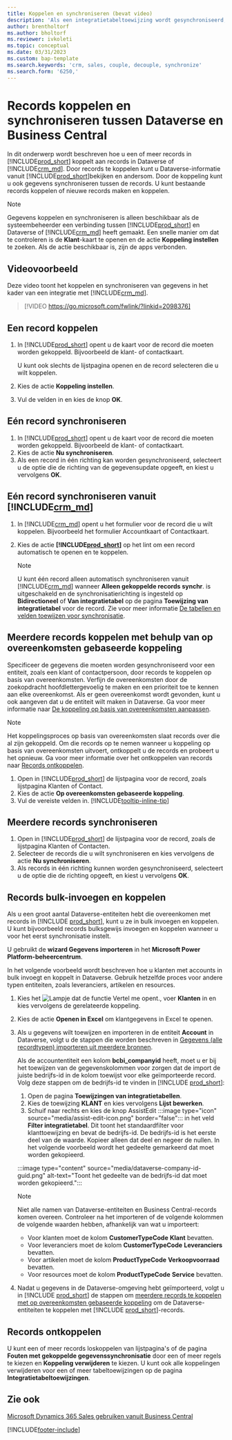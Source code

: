 ```yaml
---
title: Koppelen en synchroniseren (bevat video)
description: 'Als een integratietabeltoewijzing wordt gesynchroniseerd, kunnen gegevens in alle records in een tabel in Business Central en Dynamics 365 Sales worden gesynchroniseerd die zijn gekoppeld.'
author: brentholtorf
ms.author: bholtorf
ms.reviewer: ivkoleti
ms.topic: conceptual
ms.date: 03/31/2023
ms.custom: bap-template
ms.search.keywords: 'crm, sales, couple, decouple, synchronize'
ms.search.form: '6250,'
---
```


# <a name="couple-and-synchronize-records-between-dataverse-and-business-central"></a><a name="couple-and-synchronize-records-between-dataverse-and-business-central"></a><a name="couple-and-synchronize-records-between-dataverse-and-business-central"></a>Records koppelen en synchroniseren tussen Dataverse en Business Central

In dit onderwerp wordt beschreven hoe u een of meer records in [!INCLUDE[prod_short](includes/prod_short.md)] koppelt aan records in Dataverse of [!INCLUDE[crm_md](includes/crm_md.md)]. Door records te koppelen kunt u Dataverse-informatie vanuit [!INCLUDE[prod_short](includes/prod_short.md)]bekijken en andersom. Door de koppeling kunt u ook gegevens synchroniseren tussen de records. U kunt bestaande records koppelen of nieuwe records maken en koppelen.

> [!NOTE]
> Gegevens koppelen en synchroniseren is alleen beschikbaar als de systeembeheerder een verbinding tussen [!INCLUDE[prod_short](includes/prod_short.md)] en Dataverse of [!INCLUDE[crm_md](includes/crm_md.md)] heeft gemaakt. Een snelle manier om dat te controleren is de **Klant**-kaart te openen en de actie **Koppeling instellen** te zoeken. Als de actie beschikbaar is, zijn de apps verbonden.

## <a name="video-example"></a><a name="video-example"></a><a name="video-example"></a>Videovoorbeeld

Deze video toont het koppelen en synchroniseren van gegevens in het kader van een integratie met [!INCLUDE[crm_md](includes/crm_md.md)].

> [!VIDEO https://go.microsoft.com/fwlink/?linkid=2098376]

## <a name="to-couple-a-record"></a><a name="to-couple-a-record"></a><a name="to-couple-a-record"></a>Een record koppelen

1. In [!INCLUDE[prod_short](includes/prod_short.md)] opent u de kaart voor de record die moeten worden gekoppeld. Bijvoorbeeld de klant- of contactkaart.  

    U kunt ook slechts de lijstpagina openen en de record selecteren die u wilt koppelen.  

2. Kies de actie **Koppeling instellen**.  
3. Vul de velden in en kies de knop **OK**.  

## <a name="to-synchronize-a-single-record"></a><a name="to-synchronize-a-single-record"></a><a name="to-synchronize-a-single-record"></a>Eén record synchroniseren

1. In [!INCLUDE[prod_short](includes/prod_short.md)] opent u de kaart voor de record die moeten worden gekoppeld. Bijvoorbeeld de klant- of contactkaart.  
2. Kies de actie **Nu synchroniseren**.  
3. Als een record in één richting kan worden gesynchroniseerd, selecteert u de optie die de richting van de gegevensupdate opgeeft, en kiest u vervolgens **OK**.  

## <a name="to-synchronize-a-single-record-from-"></a><a name="to-synchronize-a-single-record-from-"></a><a name="to-synchronize-a-single-record-from-"></a>Eén record synchroniseren vanuit [!INCLUDE[crm_md](includes/crm_md.md)]

1. In [!INCLUDE[crm_md](includes/crm_md.md)] opent u het formulier voor de record die u wilt koppelen. Bijvoorbeeld het formulier Accountkaart of Contactkaart.  
2. Kies de actie **[!INCLUDE[prod_short](includes/prod_short.md)]** op het lint om een record automatisch te openen en te koppelen.

    > [!Note]
    > U kunt één record alleen automatisch synchroniseren vanuit [!INCLUDE[crm_md](includes/crm_md.md)] wanneer **Alleen gekoppelde records synchr**. is uitgeschakeld en de synchronisatierichting is ingesteld op **Bidirectioneel** of **Van integratietabel** op de pagina **Toewijzing van integratietabel** voor de record. Zie voor meer informatie [De tabellen en velden toewijzen voor synchronisatie](admin-how-to-modify-table-mappings-for-synchronization.md#create-new-records).

## <a name="to-couple-multiple-records-using-match-based-coupling"></a><a name="to-couple-multiple-records-using-match-based-coupling"></a><a name="to-couple-multiple-records-using-match-based-coupling"></a>Meerdere records koppelen met behulp van op overeenkomsten gebaseerde koppeling

Specificeer de gegevens die moeten worden gesynchroniseerd voor een entiteit, zoals een klant of contactpersoon, door records te koppelen op basis van overeenkomsten. Verfijn de overeenkomsten door de zoekopdracht hoofdlettergevoelig te maken en een prioriteit toe te kennen aan elke overeenkomst. Als er geen overeenkomst wordt gevonden, kunt u ook aangeven dat u de entiteit wilt maken in Dataverse. Ga voor meer informatie naar [De koppeling op basis van overeenkomsten aanpassen](admin-how-to-set-up-a-dynamics-crm-connection.md#customize-the-match-based-coupling).  

> [!NOTE]
> Het koppelingsproces op basis van overeenkomsten slaat records over die al zijn gekoppeld. Om die records op te nemen wanneer u koppeling op basis van overeenkomsten uitvoert, ontkoppelt u de records en probeert u het opnieuw. Ga voor meer informatie over het ontkoppelen van records naar [Records ontkoppelen](#uncoupling-records).

1. Open in [!INCLUDE[prod_short](includes/prod_short.md)] de lijstpagina voor de record, zoals lijstpagina Klanten of Contact.
2. Kies de actie **Op overeenkomsten gebaseerde koppeling**.
3. Vul de vereiste velden in. [!INCLUDE[tooltip-inline-tip](includes/tooltip-inline-tip_md.md)]

## <a name="to-synchronize-multiple-records"></a><a name="to-synchronize-multiple-records"></a><a name="to-synchronize-multiple-records"></a>Meerdere records synchroniseren

1. Open in [!INCLUDE[prod_short](includes/prod_short.md)] de lijstpagina voor de record, zoals de lijstpagina Klanten of Contacten.  
2. Selecteer de records die u wilt synchroniseren en kies vervolgens de actie **Nu synchroniseren**.  
3. Als records in één richting kunnen worden gesynchroniseerd, selecteert u de optie die de richting opgeeft, en kiest u vervolgens **OK**.  

## <a name="bulk-insert-and-couple-records"></a><a name="bulk-insert-and-couple-records"></a><a name="bulk-insert-and-couple-records"></a>Records bulk-invoegen en koppelen

Als u een groot aantal Dataverse-entiteiten hebt die overeenkomen met records in [!INCLUDE [prod_short](includes/prod_short.md)], kunt u ze in bulk invoegen en koppelen. U kunt bijvoorbeeld records bulksgewijs invoegen en koppelen wanneer u voor het eerst synchronisatie instelt.

U gebruikt de **wizard Gegevens importeren** in het **Microsoft Power Platform-beheercentrum**.

In het volgende voorbeeld wordt beschreven hoe u klanten met accounts in bulk invoegt en koppelt in Dataverse. Gebruik hetzelfde proces voor andere typen entiteiten, zoals leveranciers, artikelen en resources.

1. Kies het ![Lampje dat de functie Vertel me opent.](media/ui-search/search_small.png "Vertel me wat u wilt doen"), voer **Klanten** in en kies vervolgens de gerelateerde koppeling.
2. Kies de actie **Openen in Excel** om klantgegevens in Excel te openen. <!--Don't they need to choose the customers that they want to import to Dataverse?-->
3. Als u gegevens wilt toewijzen en importeren in de entiteit **Account** in Dataverse, volgt u de stappen die worden beschreven in [Gegevens (alle recordtypen) importeren uit meerdere bronnen](/power-platform/admin/import-data-all-record-types).  

    Als de accountentiteit een kolom **bcbi_companyid** heeft, moet u er bij het toewijzen van de gegevenskolommen voor zorgen dat de import de juiste bedrijfs-id in de kolom toewijst voor elke geïmporteerde record. Volg deze stappen om de bedrijfs-id te vinden in [!INCLUDE [prod_short](includes/prod_short.md)]:

    1. Open de pagina **Toewijzingen van integratietabellen**.
    2. Kies de toewijzing **KLANT** en kies vervolgens **Lijst bewerken**.
    3. Schuif naar rechts en kies de knop AssistEdit :::image type="icon" source="media/assist-edit-icon.png" border="false"::: in het veld **Filter integratietabel**. Dit toont het standaardfilter voor klanttoewijzing en bevat de bedrijfs-id. De bedrijfs-id is het eerste deel van de waarde. Kopieer alleen dat deel en negeer de nullen. In het volgende voorbeeld wordt het gedeelte gemarkeerd dat moet worden gekopieerd.

    :::image type="content" source="media/dataverse-company-id-guid.png" alt-text="Toont het gedeelte van de bedrijfs-id dat moet worden gekopieerd.":::

    > [!NOTE]
    > Niet alle namen van Dataverse-entiteiten en Business Central-records komen overeen. Controleer na het importeren of de volgende kolommen de volgende waarden hebben, afhankelijk van wat u importeert:
    >
    >* Voor klanten moet de kolom **CustomerTypeCode** **Klant** bevatten.
    >* Voor leveranciers moet de kolom **CustomerTypeCode** **Leveranciers** bevatten. 
    >* Voor artikelen moet de kolom **ProductTypeCode** **Verkoopvoorraad** bevatten.
    >* Voor resources moet de kolom **ProductTypeCode** **Service** bevatten.
 
4. Nadat u gegevens in de Dataverse-omgeving hebt geïmporteerd, volgt u in [!INCLUDE [prod_short](includes/prod_short.md)] de stappen om [meerdere records te koppelen met op overeenkomsten gebaseerde koppeling](#to-couple-multiple-records-using-match-based-coupling) om de Dataverse-entiteiten te koppelen met [!INCLUDE [prod_short](includes/prod_short.md)]-records. 

## <a name="uncoupling-records"></a><a name="uncoupling-records"></a><a name="uncoupling-records"></a>Records ontkoppelen

U kunt een of meer records loskoppelen van lijstpagina's of de pagina **Fouten met gekoppelde gegevenssynchronisatie** door een of meer regels te kiezen en **Koppeling verwijderen** te kiezen. U kunt ook alle koppelingen verwijderen voor een of meer tabeltoewijzingen op de pagina **Integratietabeltoewijzingen**.

## <a name="see-also"></a><a name="see-also"></a><a name="see-also"></a>Zie ook

[Microsoft Dynamics 365 Sales gebruiken vanuit Business Central](marketing-integrate-dynamicscrm.md)


[!INCLUDE[footer-include](includes/footer-banner.md)]
